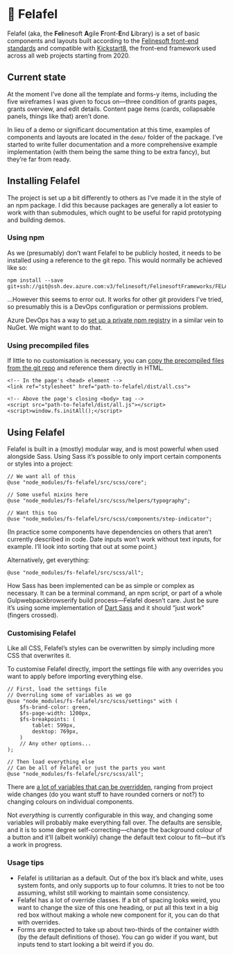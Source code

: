 # 🧆 Felafel

Felafel (aka, the **Fel**inesoft **A**gile **F**ront-**E**nd **L**ibrary) is a set of basic components and layouts built according to the [Felinesoft front-end standards](http://querkmachine.github.io/FSFrontEndDocs/) and compatible with [Kickstart8](https://github.com/querkmachine/kickstart8), the front-end framework used across all web projects starting from 2020.

## Current state

At the moment I’ve done all the template and forms-y items, including the five wireframes I was given to focus on—three condition of grants pages, grants overview, and edit details. Content page items (cards, collapsable panels, things like that) aren’t done.

In lieu of a demo or significant documentation at this time, examples of components and layouts are located in the `demo/` folder of the package. I’ve started to write fuller documentation and a more comprehensive example implementation (with them being the same thing to be extra fancy), but they’re far from ready.

## Installing Felafel

The project is set up a bit differently to others as I’ve made it in the style of an npm package. I did this because packages are generally a lot easier to work with than submodules, which ought to be useful for rapid prototyping and building demos.

### Using npm

As we (presumably) don’t want Felafel to be publicly hosted, it needs to be installed using a reference to the git repo. This would normally be achieved like so:

```
npm install --save git+ssh://git@ssh.dev.azure.com:v3/felinesoft/FelinesoftFrameworks/FELAFEL
```

…However this seems to error out. It works for other git providers I’ve tried, so presumably this is a DevOps configuration or permissions problem.

Azure DevOps has a way to [set up a private npm registry](https://docs.microsoft.com/en-us/azure/devops/artifacts/get-started-npm?view=azure-devops&tabs=windows) in a similar vein to NuGet. We might want to do that.

### Using precompiled files

If little to no customisation is necessary, you can [copy the precompiled files from the git repo](https://dev.azure.com/felinesoft/FelinesoftFrameworks/_git/FELAFEL?path=%2Fdist) and reference them directly in HTML.

```
<!-- In the page's <head> element -->
<link ref="stylesheet" href="path-to-felafel/dist/all.css">

<!-- Above the page's closing <body> tag -->
<script src="path-to-felafel/dist/all.js"></script>
<script>window.fs.initAll();</script>
```

## Using Felafel

Felafel is built in a (mostly) modular way, and is most powerful when used alongside Sass. Using Sass it’s possible to only import certain components or styles into a project:

```
// We want all of this
@use "node_modules/fs-felafel/src/scss/core";

// Some useful mixins here
@use "node_modules/fs-felafel/src/scss/helpers/typography";

// Want this too
@use "node_modules/fs-felafel/src/scss/components/step-indicator";
```

(In practice some components have dependencies on others that aren’t currently described in code. Date inputs won’t work without text inputs, for example. I’ll look into sorting that out at some point.)

Alternatively, get everything:

```
@use "node_modules/fs-felafel/src/scss/all";
```

How Sass has been implemented can be as simple or complex as necessary. It can be a terminal command, an npm script, or part of a whole Gulpwebpackbrowserify build process—Felafel doesn’t care. Just be sure it’s using some implementation of [Dart Sass](https://github.com/sass/dart-sass) and it should “just work” (fingers crossed).

### Customising Felafel

Like all CSS, Felafel’s styles can be overwritten by simply including more CSS that overwrites it.

To customise Felafel directly, import the settings file with any overrides you want to apply before importing everything else.

```
// First, load the settings file
// Overruling some of variables as we go
@use "node_modules/fs-felafel/src/scss/settings" with (
	$fs-brand-color: green,
	$fs-page-width: 1200px,
	$fs-breakpoints: (
		tablet: 599px,
		desktop: 769px,
	)
	// Any other options...
);

// Then load everything else
// Can be all of Felafel or just the parts you want
@use "node_modules/fs-felafel/src/scss/all";
```

There are [a lot of variables that can be overridden](https://dev.azure.com/felinesoft/FelinesoftFrameworks/_git/FELAFEL?path=%2Fsrc%2Fscss%2F_settings.scss), ranging from project wide changes (do you want stuff to have rounded corners or not?) to changing colours on individual components.

Not _everything_ is currently configurable in this way, and changing some variables will probably make everything fall over. The defaults are sensible, and it is to some degree self-correcting—change the background colour of a button and it’ll (albeit wonkily) change the default text colour to fit—but it’s a work in progress.

### Usage tips

- Felafel is utilitarian as a default. Out of the box it’s black and white, uses system fonts, and only supports up to four columns. It tries to not be too assuming, whilst still working to maintain some consistency.
- Felafel has a lot of override classes. If a bit of spacing looks weird, you want to change the size of this one heading, or put all this text in a big red box without making a whole new component for it, you can do that with overrides.
- Forms are expected to take up about two-thirds of the container width (by the default definitions of those). You can go wider if you want, but inputs tend to start looking a bit weird if you do.
